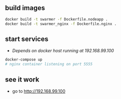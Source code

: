 ## build images
```bash
docker build -t swarmer -f Dockerfile.nodeapp .
docker build -t swarmer_nginx -f Dockerfile.nginx .
```

## start services
* *Depends on docker host running at 192.168.99.100*

```bash
docker-compose up
# nginx container listening on port 5555
```

## see it work
* go to http://192.168.99.100
